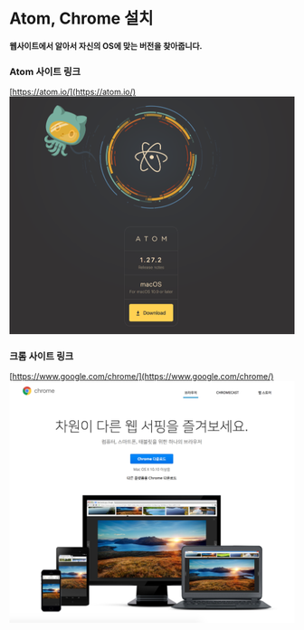 # Atom, Chrome 설치

#### 웹사이트에서 알아서 자신의 OS에 맞는 버전을 찾아줍니다.


### Atom 사이트 링크
[https://atom.io/](https://atom.io/)
![alt text](../_img/atom.png "Chrome")

### 크롬 사이트 링크
[https://www.google.com/chrome/](https://www.google.com/chrome/)
![alt text](../_img/chrome.png "Chrome")
